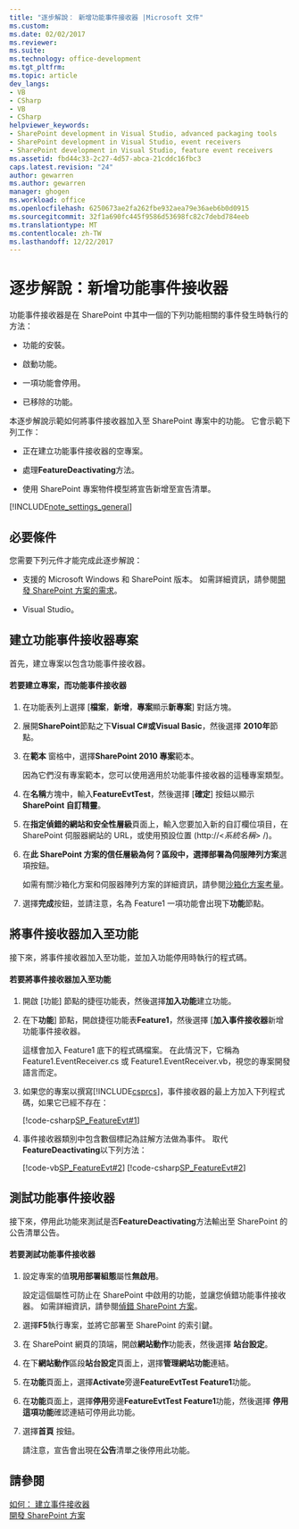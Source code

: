 ```yaml
---
title: "逐步解說： 新增功能事件接收器 |Microsoft 文件"
ms.custom: 
ms.date: 02/02/2017
ms.reviewer: 
ms.suite: 
ms.technology: office-development
ms.tgt_pltfrm: 
ms.topic: article
dev_langs:
- VB
- CSharp
- VB
- CSharp
helpviewer_keywords:
- SharePoint development in Visual Studio, advanced packaging tools
- SharePoint development in Visual Studio, event receivers
- SharePoint development in Visual Studio, feature event receivers
ms.assetid: fbd44c33-2c27-4d57-abca-21cddc16fbc3
caps.latest.revision: "24"
author: gewarren
ms.author: gewarren
manager: ghogen
ms.workload: office
ms.openlocfilehash: 6250673ae2fa262fbe932aea79e36aeb6b0d0915
ms.sourcegitcommit: 32f1a690fc445f9586d53698fc82c7debd784eeb
ms.translationtype: MT
ms.contentlocale: zh-TW
ms.lasthandoff: 12/22/2017
---
```

# <a name="walkthrough-add-feature-event-receivers"></a>逐步解說：新增功能事件接收器
  功能事件接收器是在 SharePoint 中其中一個的下列功能相關的事件發生時執行的方法：  
  
-   功能的安裝。  
  
-   啟動功能。  
  
-   一項功能會停用。  
  
-   已移除的功能。  
  
 本逐步解說示範如何將事件接收器加入至 SharePoint 專案中的功能。 它會示範下列工作：  
  
-   正在建立功能事件接收器的空專案。  
  
-   處理**FeatureDeactivating**方法。  
  
-   使用 SharePoint 專案物件模型將宣告新增至宣告清單。  
  
 [!INCLUDE[note_settings_general](../sharepoint/includes/note-settings-general-md.md)]  
  
## <a name="prerequisites"></a>必要條件  
 您需要下列元件才能完成此逐步解說：  
  
-   支援的 Microsoft Windows 和 SharePoint 版本。 如需詳細資訊，請參閱[開發 SharePoint 方案的需求](../sharepoint/requirements-for-developing-sharepoint-solutions.md)。  
  
-   Visual Studio。  
  
## <a name="creating-a-feature-event-receiver-project"></a>建立功能事件接收器專案  
 首先，建立專案以包含功能事件接收器。  
  
#### <a name="to-create-a-project-with-a-feature-event-receiver"></a>若要建立專案，而功能事件接收器  
  
1.  在功能表列上選擇 [**檔案**，**新增**，**專案**顯示**新專案**] 對話方塊。  
  
2.  展開**SharePoint**節點之下**Visual C#**或**Visual Basic**，然後選擇  **2010年**節點。  
  
3.  在**範本** 窗格中，選擇**SharePoint 2010 專案**範本。  
  
     因為它們沒有專案範本，您可以使用適用於功能事件接收器的這種專案類型。  
  
4.  在**名稱**方塊中，輸入**FeatureEvtTest**，然後選擇 [**確定**] 按鈕以顯示**SharePoint 自訂精靈**。  
  
5.  在**指定偵錯的網站和安全性層級**頁面上，輸入您要加入新的自訂欄位項目，在 SharePoint 伺服器網站的 URL，或使用預設位置 (http://\<*系統名稱*> /)。  
  
6.  在**此 SharePoint 方案的信任層級為何？**區段中，選擇**部署為伺服陣列方案**選項按鈕。  
  
     如需有關沙箱化方案和伺服器陣列方案的詳細資訊，請參閱[沙箱化方案考量](../sharepoint/sandboxed-solution-considerations.md)。  
  
7.  選擇**完成**按鈕，並請注意，名為 Feature1 一項功能會出現下**功能**節點。  
  
## <a name="adding-an-event-receiver-to-the-feature"></a>將事件接收器加入至功能  
 接下來，將事件接收器加入至功能，並加入功能停用時執行的程式碼。  
  
#### <a name="to-add-an-event-receiver-to-the-feature"></a>若要將事件接收器加入至功能  
  
1.  開啟 [功能] 節點的捷徑功能表，然後選擇**加入功能**建立功能。  
  
2.  在下**功能**] 節點，開啟捷徑功能表**Feature1**，然後選擇 [**加入事件接收器**新增功能事件接收器。  
  
     這樣會加入 Feature1 底下的程式碼檔案。 在此情況下，它稱為 Feature1.EventReceiver.cs 或 Feature1.EventReceiver.vb，視您的專案開發語言而定。  
  
3.  如果您的專案以撰寫[!INCLUDE[csprcs](../sharepoint/includes/csprcs-md.md)]，事件接收器的最上方加入下列程式碼，如果它已經不存在：  
  
     [!code-csharp[SP_FeatureEvt#1](../sharepoint/codesnippet/CSharp/featureevttest2/features/feature1/feature1.eventreceiver.cs#1)]  
  
4.  事件接收器類別中包含數個標記為註解方法做為事件。 取代**FeatureDeactivating**以下列方法：  
  
     [!code-vb[SP_FeatureEvt#2](../sharepoint/codesnippet/VisualBasic/featureevt2vb/features/feature1/feature1.eventreceiver.vb#2)]
     [!code-csharp[SP_FeatureEvt#2](../sharepoint/codesnippet/CSharp/featureevttest2/features/feature1/feature1.eventreceiver.cs#2)]  
  
## <a name="testing-the-feature-event-receiver"></a>測試功能事件接收器  
 接下來，停用此功能來測試是否**FeatureDeactivating**方法輸出至 SharePoint 的公告清單公告。  
  
#### <a name="to-test-the-feature-event-receiver"></a>若要測試功能事件接收器  
  
1.  設定專案的值**現用部署組態**屬性**無啟用**。  
  
     設定這個屬性可防止在 SharePoint 中啟用的功能，並讓您偵錯功能事件接收器。 如需詳細資訊，請參閱[偵錯 SharePoint 方案](../sharepoint/debugging-sharepoint-solutions.md)。  
  
2.  選擇**F5**執行專案，並將它部署至 SharePoint 的索引鍵。  
  
3.  在 SharePoint 網頁的頂端，開啟**網站動作**功能表，然後選擇 **站台設定**。  
  
4.  在下**網站動作**區段**站台設定**頁面上，選擇**管理網站功能**連結。  
  
5.  在**功能**頁面上，選擇**Activate**旁邊**FeatureEvtTest Feature1**功能。  
  
6.  在**功能**頁面上，選擇**停用**旁邊**FeatureEvtTest Feature1**功能，然後選擇 **停用這項功能**確認連結可停用此功能。  
  
7.  選擇**首頁** 按鈕。  
  
     請注意，宣告會出現在**公告**清單之後停用此功能。  
  
## <a name="see-also"></a>請參閱  
 [如何： 建立事件接收器](../sharepoint/how-to-create-an-event-receiver.md)   
 [開發 SharePoint 方案](../sharepoint/developing-sharepoint-solutions.md)  
  
  